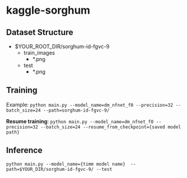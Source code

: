 # kaggle-sorghum

## Dataset Structure
* $YOUR_ROOT_DIR/sorghum-id-fgvc-9
  - train_images
    - *.png
  - test
    - *.png

## Training
Example: 
`python main.py --model_name=dm_nfnet_f0 --precision=32 --batch_size=24 --path=sorghum-id-fgvc-9/`

**Resume training**: `python main.py --model_name=dm_nfnet_f0 --precision=32 --batch_size=24 --resume_from_checkpoint={saved model path}`

## Inference
`python main.py --model_name={timm model name}  --path=$YOUR_DIR/sorghum-id-fgvc-9/ --test`
